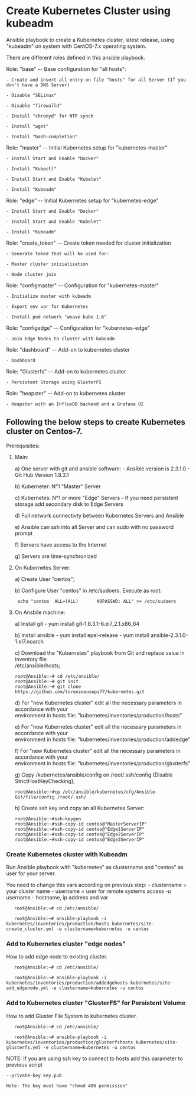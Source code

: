 # Create Kubernetes Cluster using kubeadm

Ansible playbook to create a Kubernetes cluster, latest release, using "kubeadm" on system with CentOS-7.x operating system.

There are different roles defined in this ansible playbook.

  Role: "base" -- Base configuration for "all hosts":
    
    - Create and insert all entry on file "hosts" for all Server (If you don't have a DNS Server) 
    
    - Disable "SELinux"
    
    - Disable "firewalld"
    
    - Install "chronyd" for NTP synch
    
    - Install "wget"
    
    - Install "bash-completion"


  Role: "master" -- Initial Kubernetes setup for "kubernetes-master" 
      
    - Install Start and Enable "Docker"
    
    - Install "Kubectl"
    
    - Install Start and Enable "Kubelet"
    
    - Install "Kubeadm"
    

  Role: "edge" -- Initial Kubernetes setup for "kubernetes-edge"
    
    - Install Start and Enable "Docker"
    
    - Install Start and Enable "Kubelet"
    
    - Install "Kubeadm" 
    
    
  Role: "create_token" -- Create token needed for cluster initialization
    
    - Generate toked that will be used for:
    
    - Master cluster inizialization
    
    - Node cluster join
      

  Role: "configmaster" -- Configuration for "kubernetes-master"
    
    - Initialize master with kubeadm 
    
    - Export env var for Kubernetes
    
    - Install pod network "weave-kube 1.6"


  Role: "configedge" -- Configuration for "kubernetes-edge"
    
    - Join Edge Nodes to cluster with kubeadm


  Role: "dashboard" -- Add-on to kubernetes cluster
    
    - Dashboard
    

  Role: "Glusterfs" -- Add-on to kubernetes cluster
    
    - Persistent Storage using GlusterFS
    

  Role: "heapster" -- Add-on to kubernetes cluster
    
    - Heapster with an InfluxDB backend and a Grafana UI



## Following the below steps to create Kubernetes cluster on Centos-7.

Prerequisites: 

1) Main:

    a) One server with git and ansible software:
        - Ansible version is 2.3.1.0
        - Git Hub Version 1.8.3.1
    
    b) Kuberneter: N°1 "Master" Server
    
    c) Kubernetes: N°1 or more "Edge" Servers
        - If you need persistent storage add secondary disk to Edge Servers
    
    d) Full network connectivty between Kubernetes Servers and Ansible
    
    e) Ansible can ssh into all Server and can sudo with no password prompt
    
    f) Servers have access to the Internet
    
    g) Servers are time-synchronized
     
2) On Kubernetes Server:
    
    a) Create User "centos";
    
    b) Configure User "centos" in /etc/sudoers. Execute as root:
      
        echo "centos  ALL=(ALL)       NOPASSWD: ALL" >> /etc/sudoers

3) On Ansbile machine:
    
    a) Install git
        - yum install git-1.8.3.1-6.el7_2.1.x86_64
    
    b) Install ansible
        - yum install epel-release
        - yum install ansible-2.3.1.0-1.el7.noarch

    c) Download the "Kubernetes" playbook from Git and replace value in inventory file     
       /etc/ansible/hosts;
        
       root@Ansible:~# cd /etc/ansible/
       root@Ansible:~# git init
       root@Ansible:~# git clone https://github.com/lorenzoeusepi77/kubernetes.git

    d) For "new Kubernetes cluster" edit all the necessary parameters in accordance with your        
       environment in hosts file: "kubernetes/inventories/production/hosts"
    
    e) For "new Kubernetes cluster" edit all the necessary parameters in accordance with your        
       environment in hosts file: "kubernetes/inventories/production/addedge"
    
    f) For "new Kubernetes cluster" edit all the necessary parameters in accordance with your        
       environment in hosts file: "kubernetes/inventories/production/glusterfs"
        
    g) Copy /kubernetes/ansible/config on /root/.ssh/config (Disable StrictHostKeyChecking); 
       
       root@Ansible:~#cp /etc/ansible/kubernetes/cfg/Ansible-Git/file/config /root/.ssh/


    h) Create ssh key and copy an all Kubernetes Server:
      
       root@Ansible:~#ssh-keygen
       root@Ansible:~#ssh-copy-id centos@"MasterServerIP"
       root@Ansible:~#ssh-copy-id centos@"Edge1ServerIP"
       root@Ansible:~#ssh-copy-id centos@"Edge2ServerIP"
       root@Ansible:~#ssh-copy-id centos@"Edge3ServerIP"


### Create Kubernetes cluster with Kubeadm ### 
Run Ansible playbook with "kubernetes" as clustername and "centos" as user for your server. 

 You need to change this vars according on previous step:
    - clustername = your cluster name
    - username = user for remote systems access -u username 
    - hostname, ip address and var 

       root@Ansible:~# cd /etc/ansible/

       root@Ansible:~# ansible-playbook -i kubernetes/inventories/production/hosts kubernetes/site-create_cluster.yml -e clustername=kubernetes -u centos


### Add to Kubernetes cluster "edge nodes" ###
How to add edge node to existing cluster.

       root@Ansible:~# cd /etc/ansible/

       root@Ansible:~# ansible-playbook -i kubernetes/inventories/production/addedgehosts kubernetes/site-add_edgenode.yml -e clustername=kubernetes -u centos


### Add to Kubernetes cluster "GlusterFS" for Persistent Volume ###
How to add Gluster File System to kubernetes cluster.

       root@Ansible:~# cd /etc/ansible/

       root@Ansible:~# ansible-playbook -i kubernetes/inventories/production/glusterfshosts kubernetes/site-glusterfs.yml -e clustername=kubernetes -u centos


NOTE: If you are using ssh key to connect to hosts add this parameter to previous script 

    --private-key key.pub 

    Note: The key must have "chmod 400 permission"   